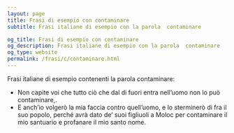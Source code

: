 ```yaml
---
layout: page
title: Frasi di esempio con contaminare 
subtitle: Frasi italiane di esempio con la parola  contaminare

og_title: Frasi di esempio con contaminare 
og_description: Frasi italiane di esempio con la parola  contaminare
og_type: website
permalink: /frasi/c/contaminare.html
---
```


Frasi italiane di esempio contenenti la parola contaminare:


- Non capite voi che tutto ciò che dal di fuori entra nell’uomo non lo può contaminare,.
- E anch’io volgerò la mia faccia contro quell’uomo, e lo sterminerò di fra il suo popolo, perché avrà dato de’ suoi figliuoli a Moloc per contaminare il mio santuario e profanare il mio santo nome.
